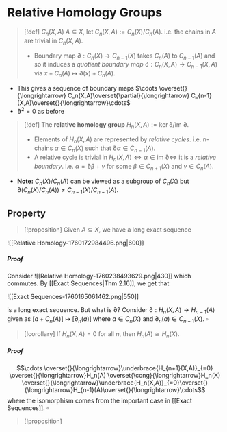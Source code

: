 # Relative Homology Groups

>[!def] $C_n(X,A)$
>$A \subseteq X$, let $C_n(X,A) := C_n(X)/C_n(A)$. i.e. the chains in $A$ are trivial in $C_n(X,A)$.
>- Boundary map $\partial:C_n(X) \to C_{n-1}(X)$ takes $C_n(A)$ to $C_{n-1}(A)$ and so it induces a *quotient boundary map* $\partial: C_n(X,A) \to C_{n-1}(X,A)$ via $x + C_n(A) \longmapsto \partial(x)+C_n(A)$. 

- This gives a sequence of boundary maps $\cdots \overset{}{\longrightarrow} C_n(X,A)\overset{\partial}{\longrightarrow} C_{n-1}(X,A)\overset{}{\longrightarrow}\cdots$
- $\partial^2 = 0$ as before

>[!def] 
>The **relative homology group** $H_n(X,A) := \ker \partial/\text{im }\partial$.
>- Elements of $H_n(X,A)$ are represented by *relative cycles*. i.e. n-chains $\alpha \in C_n(X)$ such that $\partial \alpha \in C_{n-1}(A)$.
>- A relative cycle is trivial in $H_n(X,A) \iff \alpha \in \text{im }\partial \iff$ it is a *relative boundary*. i.e. $\alpha=\partial\beta+\gamma$ for some $\beta\in C_{n+1}(X)$ and $\gamma \in C_n(A)$.

- **Note:** $C_n(X)/C_n(A)$ can be viewed as a subgroup of $C_n(X)$ but $\partial(C_n(X)/C_n(A)) \neq C_{n-1}(X)/C_{n-1}(A)$.

## Property

>[!proposition]
>Given $A \subseteq X$, we have a long exact sequence 
>
  ![[Relative Homology-1760172984496.png|600]]
##### Proof
Consider
![[Relative Homology-1760238493629.png|430]]
which commutes.
By [[Exact Sequences|Thm 2.16]], we get that 

![[Exact Sequences-1760165061462.png|550]]

is a long exact sequence. But what is $\partial$?
Consider $\partial:H_n(X,A)\to H_{n-1}(A)$ given as $[a + C_n(A)] \mapsto [\partial_n(a)]$ where $a \in C_n(X)$ and $\partial_n(a) \in C_{n-1}(X)$.  $\square$


>[!corollary]
>If $H_n(X,A)=0$ for all $n$, then $H_n(A)\cong H_n(X)$.
##### Proof
$$\cdots \overset{}{\longrightarrow}\underbrace{H_{n+1}(X,A)}_{=0} \overset{}{\longrightarrow}H_n(A) \overset{\cong}{\longrightarrow}H_n(X) \overset{}{\longrightarrow}\underbrace{H_n(X,A)}_{=0}\overset{}{\longrightarrow}H_{n-1}(A)\overset{}{\longrightarrow}\cdots$$where the isomorphism comes from the important case in [[Exact Sequences]]. $\square$


>[!proposition]